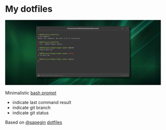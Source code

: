 # My dotfiles

[![screenshot](doc/hypershot.png)](https://raw.githubusercontent.com/UsulPro/dotfiles/master/doc/hypershot.png)

Minimalistic [bash prompt](bash-prompt/usulpro_prompt.sh)
- indicate last command result
- indicate git branch
- indicate git status

Based on [@sapegin](https://github.com/sapegin) [dotfiles](https://github.com/sapegin/dotfiles)
